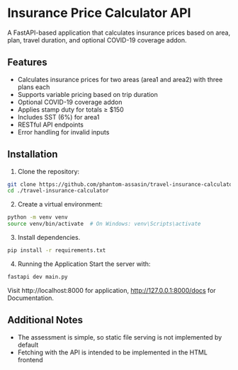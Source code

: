 # Insurance Price Calculator API

A FastAPI-based application that calculates insurance prices based on area, plan, travel duration, and optional COVID-19 coverage addon.

## Features

- Calculates insurance prices for two areas (area1 and area2) with three plans each
- Supports variable pricing based on trip duration
- Optional COVID-19 coverage addon
- Applies stamp duty for totals ≥ $150
- Includes SST (6%) for area1
- RESTful API endpoints
- Error handling for invalid inputs

## Installation

1. Clone the repository:
```bash
git clone https://github.com/phantom-assasin/travel-insurance-calculator
cd ./travel-insurance-calculator
```

2. Create a virtual environment:
```bash
python -m venv venv
source venv/bin/activate  # On Windows: venv\Scripts\activate
```

3. Install dependencies.
```bash
pip install -r requirements.txt
```

4. Running the Application
Start the server with:
```bash
fastapi dev main.py
```

Visit http://localhost:8000 for application, http://127.0.0.1:8000/docs for Documentation.

## Additional Notes
* The assessment is simple, so static file serving is not implemented by default
* Fetching with the API is intended to be implemented in the HTML frontend